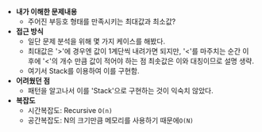 - **내가 이해한 문제내용**
  - 주어진 부등호 형태를 만족시키는 최대값과 최소값?
- **접근 방식**
  - 일단 문제 분석을 위해 몇 가지 케이스를 해봤다.
  - 최대값은 '>'에 경우엔 값이 1계단씩 내려가면 되지만,
	'<'를 마주치는 순간 이후에 '<'의 개수 만큼 값이 적어야 하는 점
	최솟값은 이와 대칭이므로 설명 생략.
  - 여기서 Stack를 이용하여 이를 구현함.
- **어려웠던 점**
  - 패턴을 알고나서 이를 'Stack'으로 구현하는 것이 익숙치 않았다.
- **복잡도**
  - 시간복잡도: Recursive `O(n)`
  - 공간복잡도: N의 크기만큼 메모리를 사용하기 때문에`O(N)`